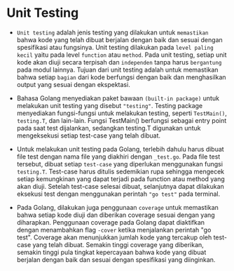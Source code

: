 # Unit Testing

- `Unit testing` adalah jenis testing yang dilakukan untuk `memastikan` bahwa kode yang telah dibuat berjalan dengan baik dan sesuai dengan spesifikasi atau fungsinya. Unit testing dilakukan pada `level paling kecil` yaitu pada level `function` atau `method`. Pada unit testing, setiap unit kode akan diuji secara terpisah dan `independen` tanpa harus `bergantung` pada modul lainnya. Tujuan dari unit testing adalah untuk memastikan bahwa setiap `bagian` dari kode berfungsi dengan baik dan menghasilkan output yang sesuai dengan ekspektasi.

- Bahasa Golang menyediakan paket bawaan `(built-in package)` untuk melakukan unit testing yang disebut `"testing"`. Testing package menyediakan fungsi-fungsi untuk melakukan testing, seperti `TestMain()`, `testing.T`, dan lain-lain. Fungsi TestMain() berfungsi sebagai entry point pada saat test dijalankan, sedangkan testing.T digunakan untuk mengeksekusi setiap test-case yang telah dibuat.

- Untuk melakukan unit testing pada Golang, terlebih dahulu harus dibuat file test dengan nama file yang diakhiri dengan `_test.go`. Pada file test tersebut, dibuat setiap `test-case` yang diperlukan menggunakan fungsi `testing.T`. Test-case harus ditulis sedemikian rupa sehingga mengecek setiap kemungkinan yang dapat terjadi pada function atau method yang akan diuji. Setelah test-case selesai dibuat, selanjutnya dapat dilakukan eksekusi test dengan menggunakan perintah `"go test"` pada terminal.

- Pada Golang, dilakukan juga penggunaan `coverage` untuk memastikan bahwa setiap kode diuji dan diberikan coverage sesuai dengan yang diharapkan. Penggunaan coverage pada Golang dapat diaktifkan dengan menambahkan flag `-cover` ketika menjalankan perintah "go test". Coverage akan menunjukkan jumlah kode yang tercakup oleh test-case yang telah dibuat. Semakin tinggi coverage yang diberikan, semakin tinggi pula tingkat kepercayaan bahwa kode yang dibuat berjalan dengan baik dan sesuai dengan spesifikasi yang diinginkan.
